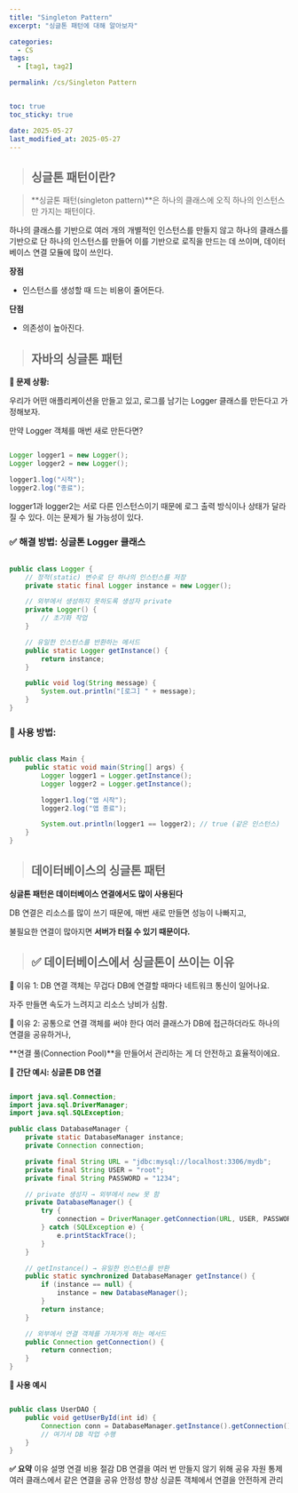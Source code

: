 ```yaml
---
title: "Singleton Pattern"
excerpt: "싱글톤 패턴에 대해 알아보자"

categories:
  - CS
tags:
  - [tag1, tag2]

permalink: /cs/Singleton Pattern


toc: true
toc_sticky: true

date: 2025-05-27
last_modified_at: 2025-05-27
---
```

>## **싱글톤 패턴이란?**

> **싱글톤 패턴(singleton pattern)**은 하나의 클래스에 오직 하나의 인스턴스만 가지는 패턴이다.

하나의 클래스를 기반으로 여러 개의 개별적인 인스턴스를 만들지 않고 하나의 클래스를 기반으로 단 하나의 인스턴스를 만들어 이를 기반으로 로직을 만드는 데 쓰이며, 데이터베이스 연결 모듈에 많이 쓰인다.

**장점**
- 인스턴스를 생성할 때 드는 비용이 줄어든다.

**단점**
- 의존성이 높아진다.

>## 자바의 싱글톤 패턴

**🎯 문제 상황:**

우리가 어떤 애플리케이션을 만들고 있고, 로그를 남기는 Logger 클래스를 만든다고 가정해보자.

만약 Logger 객체를 매번 새로 만든다면?

```java

Logger logger1 = new Logger();
Logger logger2 = new Logger();

logger1.log("시작");
logger2.log("종료");
```

logger1과 logger2는 서로 다른 인스턴스이기 때문에 로그 출력 방식이나 상태가 달라질 수 있다. 이는 문제가 될 가능성이 있다.

### ✅ 해결 방법: 싱글톤 Logger 클래스 

```java

public class Logger {
    // 정적(static) 변수로 단 하나의 인스턴스를 저장
    private static final Logger instance = new Logger();

    // 외부에서 생성하지 못하도록 생성자 private
    private Logger() {
        // 초기화 작업
    }

    // 유일한 인스턴스를 반환하는 메서드
    public static Logger getInstance() {
        return instance;
    }

    public void log(String message) {
        System.out.println("[로그] " + message);
    }
}
```

### 🔧 사용 방법:

```java

public class Main {
    public static void main(String[] args) {
        Logger logger1 = Logger.getInstance();
        Logger logger2 = Logger.getInstance();

        logger1.log("앱 시작");
        logger2.log("앱 종료");

        System.out.println(logger1 == logger2); // true (같은 인스턴스)
    }
}
```

>## 데이터베이스의 싱글톤 패턴

**싱글톤 패턴은 데이터베이스 연결에서도 많이 사용된다**

DB 연결은 리소스를 많이 쓰기 때문에, 매번 새로 만들면 성능이 나빠지고, 

불필요한 연결이 많아지면 **서버가 터질 수 있기 때문이다.**

>## ✅ 데이터베이스에서 싱글톤이 쓰이는 이유

📌 이유 1: DB 연결 객체는 무겁다
DB에 연결할 때마다 네트워크 통신이 일어나요.

자주 만들면 속도가 느려지고 리소스 낭비가 심함.

📌 이유 2: 공통으로 연결 객체를 써야 한다
여러 클래스가 DB에 접근하더라도 하나의 연결을 공유하거나,

**연결 풀(Connection Pool)**을 만들어서 관리하는 게 더 안전하고 효율적이에요.

**🎯 간단 예시: 싱글톤 DB 연결**
```java

import java.sql.Connection;
import java.sql.DriverManager;
import java.sql.SQLException;

public class DatabaseManager {
    private static DatabaseManager instance;
    private Connection connection;

    private final String URL = "jdbc:mysql://localhost:3306/mydb";
    private final String USER = "root";
    private final String PASSWORD = "1234";

    // private 생성자 → 외부에서 new 못 함
    private DatabaseManager() {
        try {
            connection = DriverManager.getConnection(URL, USER, PASSWORD);
        } catch (SQLException e) {
            e.printStackTrace();
        }
    }

    // getInstance() → 유일한 인스턴스를 반환
    public static synchronized DatabaseManager getInstance() {
        if (instance == null) {
            instance = new DatabaseManager();
        }
        return instance;
    }

    // 외부에서 연결 객체를 가져가게 하는 메서드
    public Connection getConnection() {
        return connection;
    }
}
```
**🔧 사용 예시**
```java

public class UserDAO {
    public void getUserById(int id) {
        Connection conn = DatabaseManager.getInstance().getConnection();
        // 여기서 DB 작업 수행
    }
}
```
**✅ 요약**
이유	설명
연결 비용 절감	DB 연결을 여러 번 만들지 않기 위해
공유 자원 통제	여러 클래스에서 같은 연결을 공유
안정성 향상	싱글톤 객체에서 연결을 안전하게 관리

